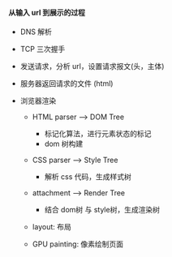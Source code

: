 #### 从输入 url 到展示的过程

+ DNS 解析
+ TCP 三次握手
+ 发送请求，分析 url，设置请求报文(头，主体)
+ 服务器返回请求的文件 (html)
+ 浏览器渲染

    + HTML parser --> DOM Tree

        + 标记化算法，进行元素状态的标记
        + dom 树构建


    + CSS parser --> Style Tree

        + 解析 css 代码，生成样式树


    + attachment --> Render Tree

        + 结合 dom树 与 style树，生成渲染树


    + layout: 布局
    + GPU painting: 像素绘制页面
